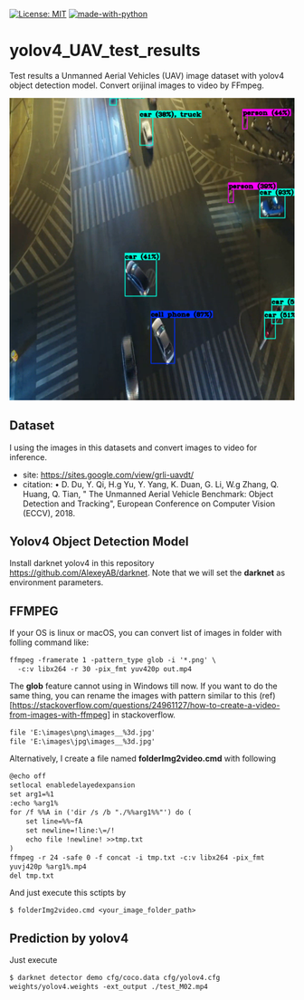  [![License: MIT](https://img.shields.io/badge/License-MIT-yellow.svg)](https://opensource.org/licenses/MIT)  [![made-with-python](https://img.shields.io/badge/Made%20with-Python-1f425f.svg)](https://www.python.org/)
# yolov4_UAV_test_results
Test results a Unmanned Aerial Vehicles (UAV) image dataset with yolov4 object detection model. Convert orijinal images to video by FFmpeg.

![moonstarsky37/yolov4_uav_test_results/master/results_01.png](https://raw.githubusercontent.com/moonstarsky37/yolov4_uav_test_results/master/results_01.png)
## Dataset
I using the images in this datasets and convert images to video for inference.
* site: https://sites.google.com/view/grli-uavdt/
* citation:
• D. Du, Y. Qi, H.g Yu, Y. Yang, K. Duan, G. Li, W.g Zhang, Q. Huang, Q. Tian, " The Unmanned Aerial Vehicle Benchmark: Object Detection and Tracking", European Conference on Computer Vision (ECCV), 2018. 

## Yolov4 Object Detection Model
Install darknet yolov4 in this repository https://github.com/AlexeyAB/darknet.
Note that we will set the **darknet** as environment parameters.


## FFMPEG
If your OS is linux or macOS, you can convert list of images in folder with folling command like:
```bash=
ffmpeg -framerate 1 -pattern_type glob -i '*.png' \
  -c:v libx264 -r 30 -pix_fmt yuv420p out.mp4
```
The **glob** feature cannot using in Windows till now. If you want to do the same thing, you can rename the images with pattern similar to this (ref)[https://stackoverflow.com/questions/24961127/how-to-create-a-video-from-images-with-ffmpeg] in stackoverflow.
```bash=
file 'E:\images\png\images__%3d.jpg'
file 'E:\images\jpg\images__%3d.jpg'
```

Alternatively, I create a file named **folderImg2video.cmd** with following 


```bash=
@echo off
setlocal enabledelayedexpansion
set arg1=%1
:echo %arg1%
for /f %%A in ('dir /s /b "./%%arg1%%"') do (
	set line=%%~fA
	set newline=!line:\=/!
	echo file !newline! >>tmp.txt
)
ffmpeg -r 24 -safe 0 -f concat -i tmp.txt -c:v libx264 -pix_fmt yuvj420p %arg1%.mp4
del tmp.txt
```
And just execute this sctipts by 
```
$ folderImg2video.cmd <your_image_folder_path>
```

## Prediction by yolov4
Just execute
```
$ darknet detector demo cfg/coco.data cfg/yolov4.cfg weights/yolov4.weights -ext_output ./test_M02.mp4
```
